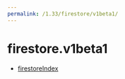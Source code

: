 ```yaml
---
permalink: /1.33/firestore/v1beta1/
---
```


# firestore.v1beta1



* [firestoreIndex](firestoreIndex.md)